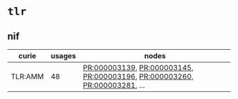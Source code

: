 # `tlr`

## nif

| curie   |   usages | nodes                                                                                                                                                                                                                                                                                                                |
|---------|----------|----------------------------------------------------------------------------------------------------------------------------------------------------------------------------------------------------------------------------------------------------------------------------------------------------------------------|
| TLR:AMM |       48 | [PR:000003139](http://purl.obolibrary.org/obo/PR_000003139), [PR:000003145](http://purl.obolibrary.org/obo/PR_000003145), [PR:000003196](http://purl.obolibrary.org/obo/PR_000003196), [PR:000003260](http://purl.obolibrary.org/obo/PR_000003260), [PR:000003281](http://purl.obolibrary.org/obo/PR_000003281), ... |

